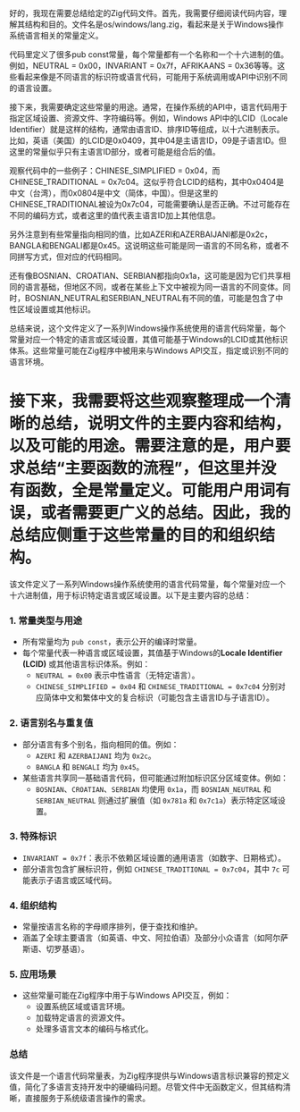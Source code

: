 好的，我现在需要总结给定的Zig代码文件。首先，我需要仔细阅读代码内容，理解其结构和目的。文件名是os/windows/lang.zig，看起来是关于Windows操作系统语言相关的常量定义。

代码里定义了很多pub const常量，每个常量都有一个名称和一个十六进制的值。例如，NEUTRAL = 0x00，INVARIANT = 0x7f，AFRIKAANS = 0x36等等。这些看起来像是不同语言的标识符或语言代码，可能用于系统调用或API中识别不同的语言设置。

接下来，我需要确定这些常量的用途。通常，在操作系统的API中，语言代码用于指定区域设置、资源文件、字符编码等。例如，Windows API中的LCID（Locale Identifier）就是这样的结构，通常由语言ID、排序ID等组成，以十六进制表示。比如，英语（美国）的LCID是0x0409，其中04是主语言ID，09是子语言ID。但这里的常量似乎只有主语言ID部分，或者可能是组合后的值。

观察代码中的一些例子：CHINESE_SIMPLIFIED = 0x04，而CHINESE_TRADITIONAL = 0x7c04。这似乎符合LCID的结构，其中0x0404是中文（台湾），而0x0804是中文（简体，中国）。但是这里的CHINESE_TRADITIONAL被设为0x7c04，可能需要确认是否正确。不过可能存在不同的编码方式，或者这里的值代表主语言ID加上其他信息。

另外注意到有些常量指向相同的值，比如AZERI和AZERBAIJANI都是0x2c，BANGLA和BENGALI都是0x45。这说明这些可能是同一语言的不同名称，或者不同拼写方式，但对应的代码相同。

还有像BOSNIAN、CROATIAN、SERBIAN都指向0x1a，这可能是因为它们共享相同的语言基础，但地区不同，或者在某些上下文中被视为同一语言的不同变体。同时，BOSNIAN_NEUTRAL和SERBIAN_NEUTRAL有不同的值，可能是包含了中性区域设置或其他标识。

总结来说，这个文件定义了一系列Windows操作系统使用的语言代码常量，每个常量对应一个特定的语言或区域设置，其值可能基于Windows的LCID或其他标识体系。这些常量可能在Zig程序中被用来与Windows API交互，指定或识别不同的语言环境。

接下来，我需要将这些观察整理成一个清晰的总结，说明文件的主要内容和结构，以及可能的用途。需要注意的是，用户要求总结“主要函数的流程”，但这里并没有函数，全是常量定义。可能用户用词有误，或者需要更广义的总结。因此，我的总结应侧重于这些常量的目的和组织结构。
================================================
该文件定义了一系列Windows操作系统使用的语言代码常量，每个常量对应一个十六进制值，用于标识特定语言或区域设置。以下是主要内容的总结：

### 1. **常量类型与用途**
   - 所有常量均为 `pub const`，表示公开的编译时常量。
   - 每个常量代表一种语言或区域设置，其值基于Windows的**Locale Identifier (LCID)** 或其他语言标识体系。例如：
     - `NEUTRAL = 0x00` 表示中性语言（无特定语言）。
     - `CHINESE_SIMPLIFIED = 0x04` 和 `CHINESE_TRADITIONAL = 0x7c04` 分别对应简体中文和繁体中文的复合标识（可能包含主语言ID与子语言ID）。

### 2. **语言别名与重复值**
   - 部分语言有多个别名，指向相同的值。例如：
     - `AZERI` 和 `AZERBAIJANI` 均为 `0x2c`。
     - `BANGLA` 和 `BENGALI` 均为 `0x45`。
   - 某些语言共享同一基础语言代码，但可能通过附加标识区分区域变体。例如：
     - `BOSNIAN`、`CROATIAN`、`SERBIAN` 均使用 `0x1a`，而 `BOSNIAN_NEUTRAL` 和 `SERBIAN_NEUTRAL` 则通过扩展值（如 `0x781a` 和 `0x7c1a`）表示特定区域设置。

### 3. **特殊标识**
   - `INVARIANT = 0x7f`：表示不依赖区域设置的通用语言（如数字、日期格式）。
   - 部分语言包含扩展标识符，例如 `CHINESE_TRADITIONAL = 0x7c04`，其中 `7c` 可能表示子语言或区域代码。

### 4. **组织结构**
   - 常量按语言名称的字母顺序排列，便于查找和维护。
   - 涵盖了全球主要语言（如英语、中文、阿拉伯语）及部分小众语言（如阿尔萨斯语、切罗基语）。

### 5. **应用场景**
   - 这些常量可能在Zig程序中用于与Windows API交互，例如：
     - 设置系统区域或语言环境。
     - 加载特定语言的资源文件。
     - 处理多语言文本的编码与格式化。

### 总结
该文件是一个语言代码常量表，为Zig程序提供与Windows语言标识兼容的预定义值，简化了多语言支持开发中的硬编码问题。尽管文件中无函数定义，但其结构清晰，直接服务于系统级语言操作的需求。